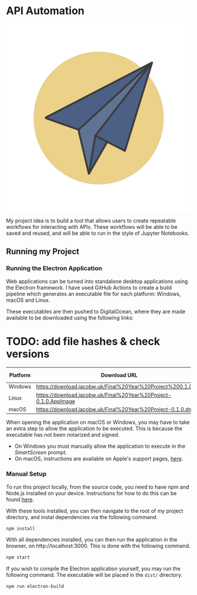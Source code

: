 # API Automation

<img src="public/icons/Icon-2048x2048.png" align="center" width="512" height="512">

My project idea is to build a tool that allows users to create repeatable
workflows for interacting with APIs. These workflows will be able to be saved
and reused, and will be able to run in the style of Jupyter Notebooks.

## Running my Project

### Running the Electron Application

Web applications can be turned into standalone desktop applications using the
Electron framework. I have used GitHub Actions to create a build pipeline which
generates an executable file for each platform: Windows, macOS and Linux.

These executables are then pushed to DigitalOcean, where they are made
available to be downloaded using the following links:
# TODO: add file hashes & check versions
| Platform | Download URL | SHA256 Hash |
| -------- | ------------ | ----------- |
| Windows  | https://download.jacobw.uk/Final%20Year%20Project%200.1.0.exe | ... |
| Linux    | https://download.jacobw.uk/Final%20Year%20Project-0.1.0.AppImage | ... |
| macOS    | https://download.jacobw.uk/Final%20Year%20Project-0.1.0.dmg | ... |

When opening the application on macOS or Windows, you may have to take an extra
step to allow the application to be executed. This is because the executable
has not been notarized and signed.

- On Windows you must manually allow the application to execute in the
*SmartScreen* prompt.
- On macOS, instructions are available on Apple's support pages,
[here](https://support.apple.com/en-us/HT202491).

### Manual Setup

To run this project locally, from the source code, you need to have npm and
Node.js installed on your device. Instructions for how to do this can be found
[here](https://docs.npmjs.com/downloading-and-installing-node-js-and-npm).

With these tools installed, you can then navigate to the root of my project
directory, and instal dependencies via the following command.

```sh
npm install
```

With all dependencies installed, you can then run the application in the
browser, on http://localhost:3000. This is done with the following command.

```sh
npm start
```

If you wish to compile the Electron application yourself, you may run the
following command. The executable will be placed in the `dist/` directory.

```sh
npm run electron-build
```